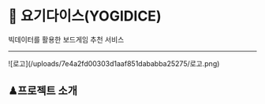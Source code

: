 # 🎲 요기다이스(YOGIDICE)
빅데이터를 활용한 보드게임 추천 서비스
<hr>
![로고](/uploads/7e4a2fd00303d1aaf851dababba25275/로고.png)

## ♟프로젝트 소개
